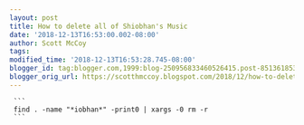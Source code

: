 ```yaml
---
layout: post
title: How to delete all of Shiobhan's Music
date: '2018-12-13T16:53:00.002-08:00'
author: Scott McCoy
tags: 
modified_time: '2018-12-13T16:53:28.745-08:00'
blogger_id: tag:blogger.com,1999:blog-250956833460526415.post-8513618533705241839
blogger_orig_url: https://scotthmccoy.blogspot.com/2018/12/how-to-delete-all-of-shiobhans-music.html
---
```


     ```
     find . -name "*iobhan*" -print0 | xargs -0 rm -r
     ```
